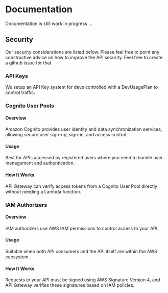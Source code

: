 # Documentation

Documentation is still work in progress ...

## Security

Our security considerations are listed below. Please feel free to point any constructive advice on how to improve the API security. Feel free to create a github issue for that.

### API Keys

We setup an API Key system for devs controlled with a DevUsagePlan to control traffic.

### Cognito User Pools

#### Overview

Amazon Cognito provides user identity and data synchronization services, allowing secure user sign-up, sign-in, and access control.

#### Usage

Best for APIs accessed by registered users where you need to handle user management and authentication.

#### How It Works

API Gateway can verify access tokens from a Cognito User Pool directly without needing a Lambda function.

### IAM Authorizers

#### Overview

IAM authorizers use AWS IAM permissions to control access to your API.

#### Usage

Suitable when both API consumers and the API itself are within the AWS ecosystem.

#### How It Works

Requests to your API must be signed using AWS Signature Version 4, and API Gateway verifies these signatures based on IAM policies.
